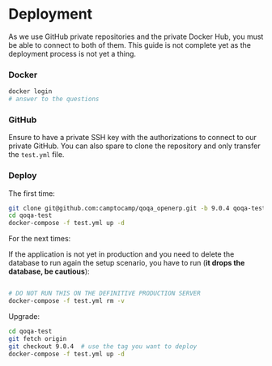 # Deployment

As we use GitHub private repositories and the private Docker Hub, you must be
able to connect to both of them. This guide is not complete yet as the
deployment process is not yet a thing.

### Docker
```bash
docker login
# answer to the questions
```

### GitHub

Ensure to have a private SSH key with the authorizations to connect to our
private GitHub.  You can also spare to clone the repository and only transfer
the `test.yml` file.

### Deploy

The first time:
```bash
git clone git@github.com:camptocamp/qoqa_openerp.git -b 9.0.4 qoqa-test  # use the tag you want to deploy
cd qoqa-test
docker-compose -f test.yml up -d
```

For the next times:

If the application is not yet in production and you need to delete the database
to run again the setup scenario, you have to run (**it drops the database, be
cautious**):
```bash

# DO NOT RUN THIS ON THE DEFINITIVE PRODUCTION SERVER
docker-compose -f test.yml rm -v

```

Upgrade:
```bash
cd qoqa-test
git fetch origin
git checkout 9.0.4  # use the tag you want to deploy
docker-compose -f test.yml up -d
```

